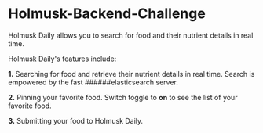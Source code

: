# Holmusk-Backend-Challenge

Holmusk Daily allows you to search for food and their nutrient details in real time. 

Holmusk Daily's features include:

**1.** Searching for food and retrieve their nutrient details in real time. Search is empowered by the fast ######elasticsearch server.

**2.** Pinning your favorite food. Switch toggle to **on** to see the list of your favorite food.

**3.** Submitting your food to Holmusk Daily.
